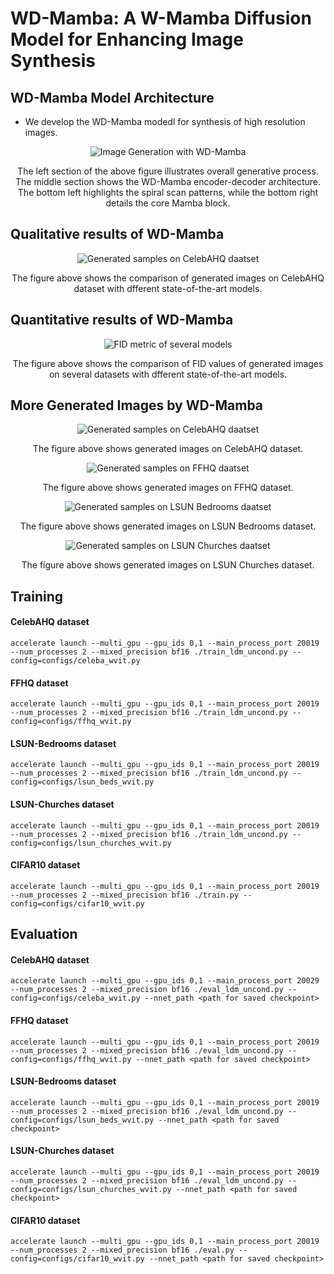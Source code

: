 # WD-Mamba: A W-Mamba Diffusion Model for Enhancing Image Synthesis

## WD-Mamba Model Architecture

- We develop the WD-Mamba modedl for synthesis of high resolution images. 

<div align="center">
    <img src="WD-Mamba.png" alt="Image Generation with WD-Mamba ">
    <p>The left section of the above figure illustrates overall generative process. The middle section shows the WD-Mamba encoder-decoder architecture. The bottom left highlights the spiral scan patterns, while the bottom right details the core Mamba block.</p>
</div>

## Qualitative results of WD-Mamba

<div align="center">
    <img src="celeba_comparison.png" alt="Generated samples on CelebAHQ daatset">
    <p>The figure above shows the comparison of generated images on CelebAHQ dataset with dfferent state-of-the-art models.</p>
</div>

## Quantitative results of WD-Mamba

<div align="center">
    <img src="fid_metric.png" alt="FID metric of several models">
    <p>The figure above shows the comparison of FID values of generated images on several datasets with dfferent state-of-the-art models.</p>
</div>

## More Generated Images by WD-Mamba

<div align="center">
    <img src="celebahq.png" alt="Generated samples on CelebAHQ daatset">
    <p>The figure above shows generated images on CelebAHQ dataset.</p>
</div>

<div align="center">
    <img src="ffhq.png" alt="Generated samples on FFHQ daatset">
    <p>The figure above shows generated images on FFHQ dataset.</p>
</div>

<div align="center">
    <img src="lsun_beds.png" alt="Generated samples on LSUN Bedrooms daatset">
    <p>The figure above shows generated images on LSUN Bedrooms dataset.</p>
</div>

<div align="center">
    <img src="lsun_churches.png" alt="Generated samples on LSUN Churches daatset">
    <p>The figure above shows generated images on LSUN Churches dataset.</p>
</div>

## Training

#### CelebAHQ dataset
```shell script
accelerate launch --multi_gpu --gpu_ids 0,1 --main_process_port 20019 --num_processes 2 --mixed_precision bf16 ./train_ldm_uncond.py --config=configs/celeba_wvit.py
```

#### FFHQ dataset
```shell script
accelerate launch --multi_gpu --gpu_ids 0,1 --main_process_port 20019 --num_processes 2 --mixed_precision bf16 ./train_ldm_uncond.py --config=configs/ffhq_wvit.py
```
#### LSUN-Bedrooms dataset
```shell script
accelerate launch --multi_gpu --gpu_ids 0,1 --main_process_port 20019 --num_processes 2 --mixed_precision bf16 ./train_ldm_uncond.py --config=configs/lsun_beds_wvit.py
```

#### LSUN-Churches dataset
```shell script
accelerate launch --multi_gpu --gpu_ids 0,1 --main_process_port 20019 --num_processes 2 --mixed_precision bf16 ./train_ldm_uncond.py --config=configs/lsun_churches_wvit.py
```

#### CIFAR10 dataset
```shell script
accelerate launch --multi_gpu --gpu_ids 0,1 --main_process_port 20019 --num_processes 2 --mixed_precision bf16 ./train.py --config=configs/cifar10_wvit.py
```

## Evaluation

#### CelebAHQ dataset
```shell script
accelerate launch --multi_gpu --gpu_ids 0,1 --main_process_port 20029 --num_processes 2 --mixed_precision bf16 ./eval_ldm_uncond.py --config=configs/celeba_wvit.py --nnet_path <path for saved checkpoint>
```

#### FFHQ dataset
```shell script
accelerate launch --multi_gpu --gpu_ids 0,1 --main_process_port 20019 --num_processes 2 --mixed_precision bf16 ./eval_ldm_uncond.py --config=configs/ffhq_wvit.py --nnet_path <path for saved checkpoint>
```
#### LSUN-Bedrooms dataset
```shell script
accelerate launch --multi_gpu --gpu_ids 0,1 --main_process_port 20019 --num_processes 2 --mixed_precision bf16 ./eval_ldm_uncond.py --config=configs/lsun_beds_wvit.py --nnet_path <path for saved checkpoint>
```

#### LSUN-Churches dataset
```shell script
accelerate launch --multi_gpu --gpu_ids 0,1 --main_process_port 20019 --num_processes 2 --mixed_precision bf16 ./eval_ldm_uncond.py --config=configs/lsun_churches_wvit.py --nnet_path <path for saved checkpoint>
```

#### CIFAR10 dataset
```shell script
accelerate launch --multi_gpu --gpu_ids 0,1 --main_process_port 20019 --num_processes 2 --mixed_precision bf16 ./eval.py --config=configs/cifar10_wvit.py --nnet_path <path for saved checkpoint>
```

